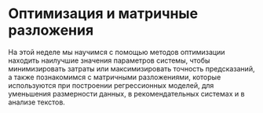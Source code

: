 # Оптимизация и матричные разложения  

На этой неделе мы научимся с помощью методов оптимизации находить наилучшие значения параметров системы, чтобы минимизировать затраты или максимизировать точность предсказаний, а также познакомимся с матричными разложениями, которые используются при построении регрессионных моделей, для уменьшения размерности данных, в рекомендательных системах и в анализе текстов.
